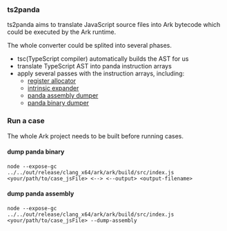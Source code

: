 ### ts2panda
ts2panda aims to translate JavaScript source files into Ark bytecode which could be executed by the Ark runtime.

The whole converter could be splited into several phases.
* tsc(TypeScript compiler) automatically builds the AST for us
* translate TypeScript AST into panda instruction arrays
* apply several passes with the instruction arrays, including:
    * [register allocator](doc/register_allocator.md)
    * [intrinsic expander](doc/intrinsic_expander.md)
    * [panda assembly dumper](doc/assembly_dumper.md)
    * [panda binary dumper](doc/binary_dumper.md)

### Run a case
The whole Ark project needs to be built before running cases.
#### dump panda binary
```
node --expose-gc ../../out/release/clang_x64/ark/ark/build/src/index.js <your/path/to/case_jsFile> <--> <--output> <output-filename>
```
#### dump panda assembly
```
node --expose-gc ../../out/release/clang_x64/ark/ark/build/src/index.js <your/path/to/case_jsFile> --dump-assembly
```
